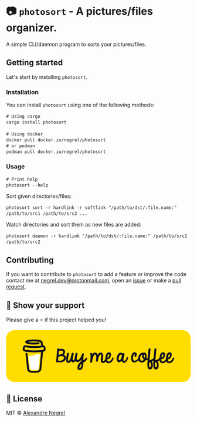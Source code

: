 # :camera: `photosort` - A pictures/files organizer.

A simple CLI/daemon program to sorts your pictures/files.

## Getting started

Let's start by installing `photosort`.

### Installation

You can install `photosort` using one of the following methods:

```shell
# Using cargo
cargo install photosort

# Using docker
docker pull docker.io/negrel/photosort
# or podman
podman pull docker.io/negrel/photosort
```

### Usage

```shell
# Print help
photosort --help
```

Sort given directories/files:

```shell
photosort sort -r hardlink -r softlink "/path/to/dst/:file.name:" /path/to/src1 /path/to/src2 ...
```

Watch directories and sort them as new files are added:
```shell
photosort daemon -r hardlink "/path/to/dst/:file.name:" /path/to/src1 /path/to/src2
```

## Contributing

If you want to contribute to `photosort` to add a feature or improve the code contact
me at [negrel.dev@protonmail.com](mailto:negrel.dev@protonmail.com), open an
[issue](https://github.com/negrel/photosort/issues) or make a
[pull request](https://github.com/negrel/photosort/pulls).

## :stars: Show your support

Please give a :star: if this project helped you!

[![buy me a coffee](.github/bmc-button.png)](https://www.buymeacoffee.com/negrel)

## :scroll: License

MIT © [Alexandre Negrel](https://www.negrel.dev/)
